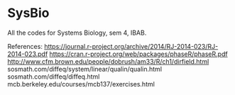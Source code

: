 # SysBio
All the codes for Systems Biology, sem 4, IBAB.

References:
https://journal.r-project.org/archive/2014/RJ-2014-023/RJ-2014-023.pdf
https://cran.r-project.org/web/packages/phaseR/phaseR.pdf
http://www.cfm.brown.edu/people/dobrush/am33/R/ch1/dirfield.html
sosmath.com/diffeq/system/linear/qualin/qualin.html
sosmath.com/diffeq/diffeq.html
mcb.berkeley.edu/courses/mcb137/exercises.html
